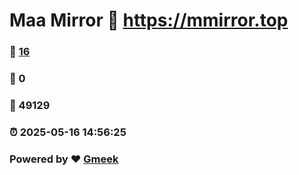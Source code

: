 # Maa Mirror :link: https://mmirror.top 
### :page_facing_up: [16](https://mmirror.top/tag.html) 
### :speech_balloon: 0 
### :hibiscus: 49129 
### :alarm_clock: 2025-05-16 14:56:25 
### Powered by :heart: [Gmeek](https://github.com/Meekdai/Gmeek)
